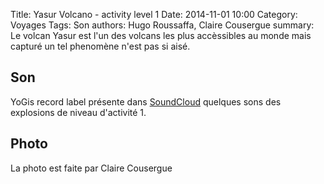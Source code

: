 Title: Yasur Volcano - activity level 1
Date: 2014-11-01 10:00
Category: Voyages
Tags: Son
authors: Hugo Roussaffa, Claire Cousergue
summary: Le volcan Yasur est l'un des volcans les plus accèssibles au monde mais capturé un tel phenomène n'est pas si aisé.



Son
---
YoGis record label présente dans [SoundCloud](https://soundcloud.com/yogis-record/yasur-volcano-activity-level-1-explosion-no-wind-16bits) quelques sons des explosions de niveau d'activité 1.

Photo
-----
La photo est faite par Claire Cousergue